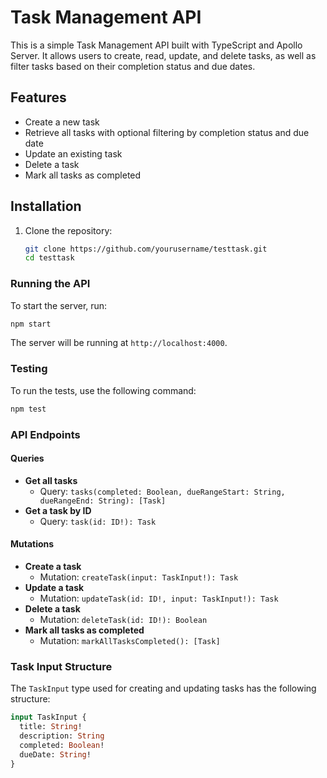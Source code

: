 # Task Management API

This is a simple Task Management API built with TypeScript and Apollo Server. It allows users to create, read, update, and delete tasks, as well as filter tasks based on their completion status and due dates.

## Features

- Create a new task
- Retrieve all tasks with optional filtering by completion status and due date
- Update an existing task
- Delete a task
- Mark all tasks as completed

## Installation

1. Clone the repository:

   ```bash
   git clone https://github.com/yourusername/testtask.git
   cd testtask
   ```

### Running the API
To start the server, run:
```bash
npm start
```
The server will be running at `http://localhost:4000`.
### Testing
To run the tests, use the following command:
```bash
npm test
```
### API Endpoints
#### Queries
- **Get all tasks**
  - Query: `tasks(completed: Boolean, dueRangeStart: String, dueRangeEnd: String): [Task]`
- **Get a task by ID**
  - Query: `task(id: ID!): Task`
#### Mutations
- **Create a task**
  - Mutation: `createTask(input: TaskInput!): Task`
- **Update a task**
  - Mutation: `updateTask(id: ID!, input: TaskInput!): Task`
- **Delete a task**
  - Mutation: `deleteTask(id: ID!): Boolean`
- **Mark all tasks as completed**
  - Mutation: `markAllTasksCompleted(): [Task]`
### Task Input Structure
The `TaskInput` type used for creating and updating tasks has the following structure:
```graphql
input TaskInput {
  title: String!
  description: String
  completed: Boolean!
  dueDate: String!
}
```
